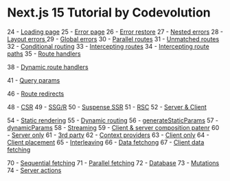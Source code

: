 # Next.js 15 Tutorial  by Codevolution

24 - [Loading page](https://www.youtube.com/watch?v=0OVg4ikUaz0)
25 - [Error page](https://www.youtube.com/watch?v=fWV5WPSbgdg) 
26 - [Error restore](https://www.youtube.com/watch?v=15beQR0DFMQ)
27 - [Nested errors](https://www.youtube.com/watch?v=ZPpNu0ybNZM)
28 - [Layout errors ](https://www.youtube.com/watch?v=-OAVelXX5sE)
29 - [Global errors](https://www.youtube.com/watch?v=ywUDMEVR3Mg)
30 - [Parallel routes](https://www.youtube.com/watch?v=697kNwfU-4M)
31 - [Unmatched routes](https://www.youtube.com/watch?v=N2Hjwj5ibjQ)
32 - [Conditional routing](https://www.youtube.com/watch?v=P-_P3J11_bE)
33 - [Intercepting routes](https://www.youtube.com/watch?v=FTiwIVxWC00)
34 - [Intercepting route paths](https://www.youtube.com/watch?v=U6aRqv7rzQ8)
35 - [Route handlers](https://www.youtube.com/watch?v=27Uj6BeIDV0)

38 - [Dynamic route handlers](https://www.youtube.com/watch?v=EBkKNzJURJM)

41 - [Query params](https://www.youtube.com/watch?v=LvRLbeBYkuo)

46 - [Route redirects](https://www.youtube.com/watch?v=L0iIzarEQ6Q)


48 - [CSR](https://www.youtube.com/watch?v=-FIUWaYXmTU) 
49 - [SSG/R](https://www.youtube.com/watch?v=R8ZwbehCGP0)
50 - [Suspense SSR](https://www.youtube.com/watch?v=cwjsoOZVK34)
51 - [RSC](https://www.youtube.com/watch?v=Nnr6w8vamUo)
52 - [Server & Client](https://www.youtube.com/watch?v=dMCSiA5gzkU)

54 - [Static rendering](https://www.youtube.com/watch?v=O6VFEwHujW0)
55 - [Dynamic routing](https://www.youtube.com/watch?v=Zmi8Ad8TBYY)
56 - [generateStaticParams](https://www.youtube.com/watch?v=09aGB_Q6cqE)
57 - [dynamicParams](https://www.youtube.com/watch?v=oEF3dyNgmcs)
58 - [Streaming](https://www.youtube.com/watch?v=oSf1gUDGJOA)
59 - [Client & server composition patenr](https://www.youtube.com/watch?v=HQcxPCDwTuE)
60 - [Server only](https://www.youtube.com/watch?v=BmcGheLzzT0) 
61 - [3rd party](https://www.youtube.com/watch?v=FJvUhHiihIQ)
62 - [Context providers](https://www.youtube.com/watch?v=ebOgXUPG3_k) 
63 - [Client only](https://www.youtube.com/watch?v=zVRVMTTVHes)
64 - [Client placement](https://www.youtube.com/watch?v=yJNuVay1SHw)
65 - [Interleaving](https://www.youtube.com/watch?v=PM_STAq4MSg)
66 - [Data fetchong](https://www.youtube.com/watch?v=DRsU93Lde2k)
67 - [Client data fetching](https://www.youtube.com/watch?v=7Kz4--kCBP0&t=2s)

70 - [Sequential fetching](https://www.youtube.com/watch?v=Fo4BZtzV2xQ)
71 - [Parallel fetching](https://www.youtube.com/watch?v=TLcuO9anpPo)
72 - [Database](https://www.youtube.com/watch?v=IUeSwzvz9i4)
73 - [Mutations](https://www.youtube.com/watch?v=F8DB4LM1dME)
74 - [Server actions](https://www.youtube.com/watch?v=xWFbnrTap3M)